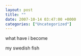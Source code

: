 ```yaml
---
layout: post
title: ""
date: 2007-10-14 03:47:00 +0000
categories: ["Uncategorized"]
---
```


what have i become

my swedish fish